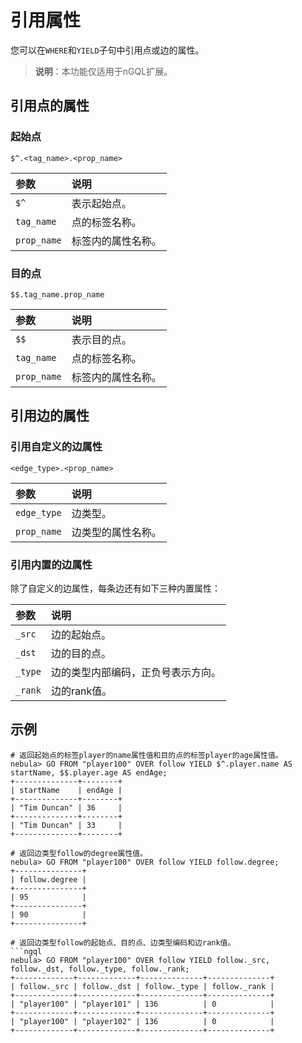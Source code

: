 # 引用属性

您可以在`WHERE`和`YIELD`子句中引用点或边的属性。

>**说明**：本功能仅适用于nGQL扩展。

## 引用点的属性

### 起始点

```ngql
$^.<tag_name>.<prop_name>
```

|参数|说明|
|:----------|:-----------------|
|`$^`       |表示起始点。        |
|`tag_name` |点的标签名称。   |
|`prop_name`|标签内的属性名称。|

### 目的点

```ngql
$$.tag_name.prop_name
```

|参数|说明|
|:----------|:-----------------|
|`$$`       |表示目的点。        |
|`tag_name` |点的标签名称。   |
|`prop_name`|标签内的属性名称。|

## 引用边的属性

### 引用自定义的边属性

```ngql
<edge_type>.<prop_name>
```

|参数|说明|
|:----------|:------------------|
|`edge_type`|边类型。            |
|`prop_name` |边类型的属性名称。|

### 引用内置的边属性

除了自定义的边属性，每条边还有如下三种内置属性：

|参数|说明|
|:----------|:------------------|
|`_src`|边的起始点。           |
|`_dst`|边的目的点。|
|`_type`|边的类型内部编码，正负号表示方向。|
|`_rank`|边的rank值。|

## 示例

```ngql
# 返回起始点的标签player的name属性值和目的点的标签player的age属性值。
nebula> GO FROM "player100" OVER follow YIELD $^.player.name AS startName, $$.player.age AS endAge;
+--------------+--------+
| startName    | endAge |
+--------------+--------+
| "Tim Duncan" | 36     |
+--------------+--------+
| "Tim Duncan" | 33     |
+--------------+--------+

# 返回边类型follow的degree属性值。
nebula> GO FROM "player100" OVER follow YIELD follow.degree;
+---------------+
| follow.degree |
+---------------+
| 95            |
+---------------+
| 90            |
+---------------+

# 返回边类型follow的起始点、目的点、边类型编码和边rank值。
```ngql
nebula> GO FROM "player100" OVER follow YIELD follow._src, follow._dst, follow._type, follow._rank;
+-------------+-------------+--------------+--------------+
| follow._src | follow._dst | follow._type | follow._rank |
+-------------+-------------+--------------+--------------+
| "player100" | "player101" | 136          | 0            |
+-------------+-------------+--------------+--------------+
| "player100" | "player102" | 136          | 0            |
+-------------+-------------+--------------+--------------+
```